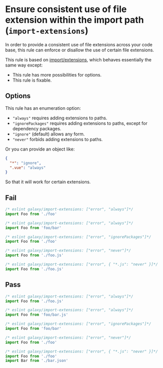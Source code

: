 # Ensure consistent use of file extension within the import path (`import-extensions`)

In order to provide a consistent use of file extensions across your code base, this rule can enforce or disallow the use of certain file extensions.

This rule is based on [import/extensions](https://github.com/import-js/eslint-plugin-import/blob/main/docs/rules/extensions.md), which behaves essentially the same way except:

- This rule has more possibilities for options.
- This rule is fixable.

## Options

This rule has an enumeration option:

- `"always"` requires adding extensions to paths.
- `"ignorePackages"` requires adding extensions to paths, except for dependency packages.
- `"ignore"` (default) allows any form.
- `"never"` forbids adding extensions to paths.

Or you can provide an object like:

```json
{
  "*": "ignore",
  ".vue": "always"
}
```

So that it will work for certain extensions.

## Fail

```js
/* eslint galaxy/import-extensions: ["error", "always"]*/
import Foo from './foo'
```

```js
/* eslint galaxy/import-extensions: ["error", "always"]*/
import Foo from 'foo/bar'
```

```js
/* eslint galaxy/import-extensions: ["error", "ignorePackages"]*/
import Foo from './foo'
```

```js
/* eslint galaxy/import-extensions: ["error", "never"]*/
import Foo from './foo.js'
```

```js
/* eslint galaxy/import-extensions: ["error", { "*.js": "never" }]*/
import Foo from './foo.js'
```

## Pass

```js
/* eslint galaxy/import-extensions: ["error", "always"]*/
import Foo from './foo.js'
```

```js
/* eslint galaxy/import-extensions: ["error", "always"]*/
import Foo from 'foo/bar.js'
```

```js
/* eslint galaxy/import-extensions: ["error", "ignorePackages"]*/
import Foo from 'foo/bar'
```

```js
/* eslint galaxy/import-extensions: ["error", "never"]*/
import Foo from './foo'
```

```js
/* eslint galaxy/import-extensions: ["error", { "*.js": "never" }]*/
import Foo from './foo'
import Bar from './bar.json'
```
